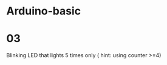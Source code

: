 # Arduino-basic


03
==================================
Blinking LED that lights 5 times only ( hint: using counter >=4) 
